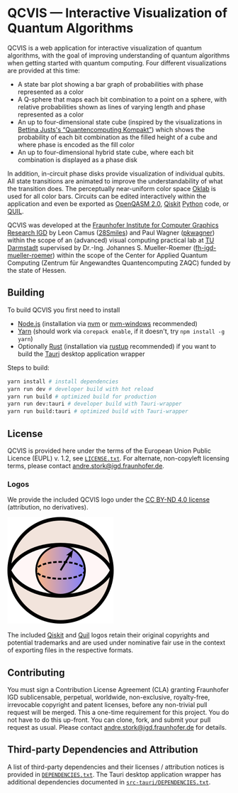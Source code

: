 # QCVIS — Interactive Visualization of Quantum Algorithms

QCVIS is a web application for interactive visualization of quantum algorithms, with the goal of improving understanding of quantum algorithms when getting started with quantum computing.
Four different visualizations are provided at this time:

- A state bar plot showing a bar graph of probabilities with phase represented as a color
- A Q-sphere that maps each bit combination to a point on a sphere, with relative probabilities shown as lines of varying length and phase represented as a color
- An up to four-dimensional state cube (inspired by the visualizations in [Bettina Justs's “Quantencomputing Kompakt”](https://doi.org/10.1007/978-3-662-61889-9)) which shows the probability of each bit combination as the filled height of a cube and where phase is encoded as the fill color
- An up to four-dimensional hybrid state cube, where each bit combination is displayed as a phase disk

In addition, in-circuit phase disks provide visualization of individual qubits.
All state transitions are animated to improve the understandability of what the transition does.
The perceptually near-uniform color space [Oklab](https://bottosson.github.io/posts/oklab/) is used for all color bars.
Circuits can be edited interactively within the application and even be exported as [OpenQASM 2.0](https://github.com/openqasm/openqasm/tree/OpenQASM2.x), [Qiskit](https://qiskit.org/) [Python](https://www.python.org) code, or [QUIL](https://github.com/quil-lang/quil).

QCVIS was developed at the [Fraunhofer Institute for Computer Graphics Research IGD](https://www.igd.fraunhofer.de) by Leon Camus ([28Smiles](https://github.com/28Smiles)) and Paul Wagner ([pkwagner](https://github.com/pkwagner)) within the scope of an (advanced) visual computing practical lab at [TU Darmstadt](https://www.tu-darmstadt.de) supervised by Dr.-Ing. Johannes S. Mueller-Roemer ([fh-igd-mueller-roemer](https://github.com/fh-igd-mueller-roemer)) within the scope of the Center for Applied Quantum Computing (Zentrum für Angewandtes Quantencomputing ZAQC) funded by the state of Hessen.

## Building

To build QCVIS you first need to install

- [Node.js](https://nodejs.org/) (installation via [nvm](https://github.com/nvm-sh/nvm) or [nvm-windows](https://github.com/coreybutler/nvm-windows) recommended)
- [Yarn](https://yarnpkg.com/) (should work via `corepack enable`, if it doesn't, try `npm install -g yarn`)
- Optionally [Rust](https://www.rust-lang.org/) (installation via [rustup](https://rustup.rs/) recommended) if you want to build the [Tauri](https://tauri.app/) desktop application wrapper

Steps to build:

```sh
yarn install # install dependencies
yarn run dev # developer build with hot reload
yarn run build # optimized build for production
yarn run dev:tauri # developer build with Tauri-wrapper
yarn run build:tauri # optimized build with Tauri-wrapper
```

## License

QCVIS is provided here under the terms of the European Union Public Licence (EUPL) v. 1.2, see [`LICENSE.txt`](LICENSE.txt).
For alternate, non-copyleft licensing terms, please contact <andre.stork@igd.fraunhofer.de>.

### Logos

We provide the included QCVIS logo under the [CC BY-ND 4.0 license](https://creativecommons.org/licenses/by-nd/4.0/) (attribution, no derivatives).

![QCVIS Logo](src/assets/logo.svg)

The included [Qiskit](src/components/modal/QiskitLogo.svg) and [Quil](src/components/modal/QuilLogo.svg) logos retain their original copyrights and potential trademarks and are used under nominative fair use in the context of exporting files in the respective formats.

## Contributing

You must sign a Contribution License Agreement (CLA) granting Fraunhofer IGD sublicensable, perpetual, worldwide, non-exclusive, royalty-free, irrevocable copyright and patent licenses, before any non-trivial pull request will be merged.
This a one-time requirement for this project.
You do not have to do this up-front.
You can clone, fork, and submit your pull request as usual.
Please contact <andre.stork@igd.fraunhofer.de> for details.

## Third-party Dependencies and Attribution

A list of third-party dependencies and their licenses / attribution notices is provided in [`DEPENDENCIES.txt`](DEPENDENCIES.txt).
The Tauri desktop application wrapper has additional dependencies documented in [`src-tauri/DEPENDENCIES.txt`](src-tauri/DEPENDENCIES.txt).
